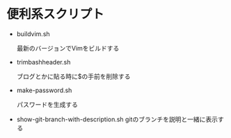 # 便利系スクリプト

- buildvim.sh

  最新のバージョンでVimをビルドする

- trimbashheader.sh

  ブログとかに貼る時に$の手前を削除する

- make-password.sh
  
  パスワードを生成する
  
- show-git-branch-with-description.sh
  gitのブランチを説明と一緒に表示する


<!-- vim:set ft=markdown ts=2 sw=2 sts=2: -->
